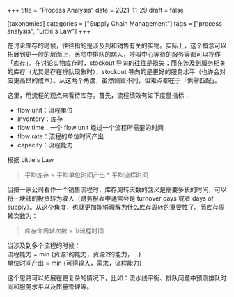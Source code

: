 +++
title = "Process Analysis"
date = 2021-11-29
draft = false

[taxonomies]
categories = ["Supply Chain Management"]
tags = ["process analysis", "Little's Law"]
+++

在讨论库存的时候，往往指的是涉及到和销售有关的实物。实际上，这个概念可以拓展到更一般的层面上，医院中排队的病人，呼叫中心等待的服务等都可以视作「库存」。在讨论实物库存时，stockout 导向的往往是损失；而在涉及到服务相关的库存（尤其是存在排队现象时），stockout 导向的是更好的服务水平（也许会对应更高昂的成本）。从这两个角度，虽然侧重不同，但难点都在于「供需匹配」。
<!-- more -->

这里，用流程的观点来看待库存。首先，流程绩效有如下度量指标：
- flow unit：流程单位
- inventory：库存
- flow time：一个 flow unit 经过一个流程所需要的时间
- flow rate：流程的单位时间产出
- capacity：流程能力

根据 Little's Law

> 平均库存 = 平均单位时间产出 * 平均流程时间

当把一家公司看作一个销售流程时，库存周转天数的含义是需要多长的时间，可以将一块钱的投资转为收入（财务报表中通常会是 turnover days 或者 days of supply）。从这个角度，也就更加能够理解为什么库存周转的重要性了。而库存周转次数为：
> 库存你周转次数 = 1/流程时间

当涉及到多个流程的时候：  
流程能力 = min {资源1的能力，资源2的能力，...}  
单位时间产出 = min {可得输入，需求，流程能力}

这个思路可以拓展在更复杂的情况下，比如：流水线平衡、排队问题中预测排队时间和服务水平以及质量管理等。